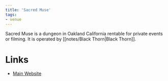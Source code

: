 ```yaml
---
title: 'Sacred Muse'
tags:
- venue
---
```


Sacred Muse is a dungeon in Oakland California rentable for private events or filming. It is operated by [[notes/Black Thorn|Black Thorn]].

# Links
- [Main Website](https://sacred-muse.org)